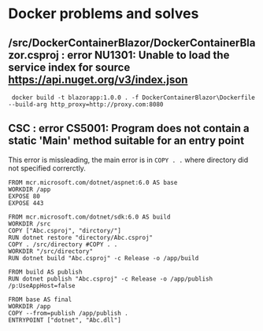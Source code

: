 # Docker problems and solves

## /src/DockerContainerBlazor/DockerContainerBlazor.csproj : error NU1301: Unable to load the service index for source <https://api.nuget.org/v3/index.json>

```CLI
 docker build -t blazorapp:1.0.0 . -f DockerContainerBlazor\Dockerfile --build-arg http_proxy=http://proxy.com:8080
```

## CSC : error CS5001: Program does not contain a static 'Main' method suitable for an entry point

This error is missleading, the main error is in `COPY . .` where directory did not specified correrctly.

```YML
FROM mcr.microsoft.com/dotnet/aspnet:6.0 AS base
WORKDIR /app
EXPOSE 80
EXPOSE 443

FROM mcr.microsoft.com/dotnet/sdk:6.0 AS build
WORKDIR /src
COPY ["Abc.csproj", "dirctory/"]
RUN dotnet restore "directory/Abc.csproj"
COPY . /src/directory #COPY . .
WORKDIR "/src/directory"
RUN dotnet build "Abc.csproj" -c Release -o /app/build

FROM build AS publish
RUN dotnet publish "Abc.csproj" -c Release -o /app/publish /p:UseAppHost=false

FROM base AS final
WORKDIR /app
COPY --from=publish /app/publish .
ENTRYPOINT ["dotnet", "Abc.dll"]
```
